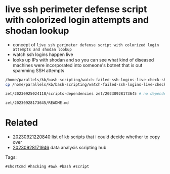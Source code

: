 # live ssh perimeter defense script with colorized login attempts and shodan lookup

- concept of `live ssh perimeter defense script with colorized login attempts and shodan lookup`
- watch ssh logins happen live
- looks up IPs with shodan and so you can see what kind of diseased machines were incorporated into someone's botnet that is out spamming SSH attempts

```bash
/home/parallels/kb/bash-scripting/watch-failed-ssh-logins-live-check-shodan.sh # watch failed ssh login attempts as a live stream
cp /home/parallels/kb/bash-scripting/watch-failed-ssh-logins-live-check-shodan.sh .

zet/20230925024118/scripts-dependencies zet/20230928173645 # no dependencies?

```

` zet/20230928173645/README.md `

# Related

- [20230921220840](/zet/20230921220840/README.md) list of kb scripts that i could decide whether to copy over
- [20230928171946](/zet/20230928171946/README.md) data analysis scripting hub

Tags:

    #shortcmd #hacking #awk #bash #script
